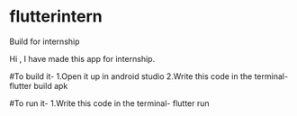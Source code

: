 # flutterintern
Build for internship


Hi ,
I have made this app for internship.

#To build it- 
1.Open it up in android studio
2.Write this code in the terminal- flutter build apk 

#To run it-
1.Write this code in the terminal- flutter run 
